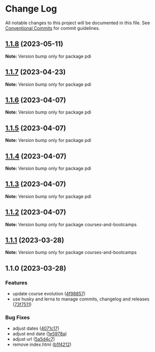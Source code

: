 # Change Log

All notable changes to this project will be documented in this file.
See [Conventional Commits](https://conventionalcommits.org) for commit guidelines.

## [1.1.8](https://github.com/amaralc/personal-development-index/compare/pdi@1.1.7...pdi@1.1.8) (2023-05-11)

**Note:** Version bump only for package pdi





## [1.1.7](https://github.com/amaralc/personal-development-index/compare/pdi@1.1.6...pdi@1.1.7) (2023-04-23)

**Note:** Version bump only for package pdi





## [1.1.6](https://github.com/amaralc/personal-development-index/compare/pdi@1.1.5...pdi@1.1.6) (2023-04-07)

**Note:** Version bump only for package pdi





## [1.1.5](https://github.com/amaralc/personal-development-index/compare/pdi@1.1.4...pdi@1.1.5) (2023-04-07)

**Note:** Version bump only for package pdi





## [1.1.4](https://github.com/amaralc/personal-development-index/compare/pdi@1.1.3...pdi@1.1.4) (2023-04-07)

**Note:** Version bump only for package pdi





## [1.1.3](https://github.com/amaralc/personal-development-index/compare/pdi@1.1.2...pdi@1.1.3) (2023-04-07)

**Note:** Version bump only for package pdi





## [1.1.2](https://github.com/amaralc/courses-and-bootcamps/compare/courses-and-bootcamps@1.1.1...courses-and-bootcamps@1.1.2) (2023-04-07)

**Note:** Version bump only for package courses-and-bootcamps





## [1.1.1](https://github.com/amaralc/courses-and-bootcamps/compare/courses-and-bootcamps@1.1.0...courses-and-bootcamps@1.1.1) (2023-03-28)

**Note:** Version bump only for package courses-and-bootcamps





## 1.1.0 (2023-03-28)


### Features

* update course evolution ([4f98857](https://github.com/amaralc/courses-and-bootcamps/commit/4f988576f20247dda4d74d2fb8bacfd8aa077a95))
* use husky and lerna to manage commits, changelog and releases ([73f7511](https://github.com/amaralc/courses-and-bootcamps/commit/73f7511458f78269cdbb51b62da993ae4b030e51))


### Bug Fixes

* adjust dates ([4071c17](https://github.com/amaralc/courses-and-bootcamps/commit/4071c17c86c0ab9168f9517509d093555c9db32a))
* adjust end date ([1e5978a](https://github.com/amaralc/courses-and-bootcamps/commit/1e5978a895b2d44f6bdc7b484a8fe60ffa0dc3bf))
* adjust url ([5a5d4c7](https://github.com/amaralc/courses-and-bootcamps/commit/5a5d4c7f503740e63f7e17c918a7f81ef697b361))
* remove index.html ([b1f4212](https://github.com/amaralc/courses-and-bootcamps/commit/b1f4212702c2373fe435c76b27d2a3e18135872c))
